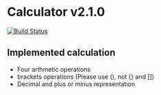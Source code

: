 # Calculator v2.1.0

[![Build Status](https://travis-ci.org/Roadagain/Calculator.svg?branch=master)](https://travis-ci.org/Roadagain/Calculator)

## Implemented calculation
+ Four arthmetic operations
+ brackets operations (Please use (), not {} and [])
+ Decimal and plus or minus representation
